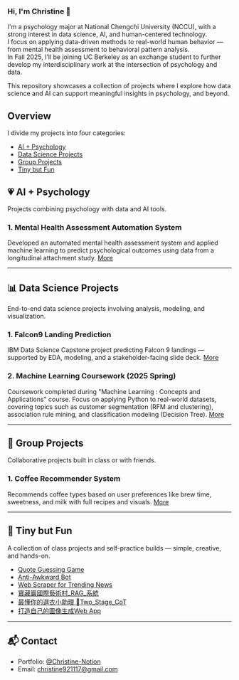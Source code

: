 ### Hi, I'm Christine 👋  
I'm a psychology major at National Chengchi University (NCCU), with a strong interest in data science, AI, and human-centered technology.  
I focus on applying data-driven methods to real-world human behavior — from mental health assessment to behavioral pattern analysis.  
In Fall 2025, I’ll be joining UC Berkeley as an exchange student to further develop my interdisciplinary work at the intersection of psychology and data.

This repository showcases a collection of projects where I explore how data science and AI can support meaningful insights in psychology, and beyond.


## Overview
I divide my projects into four categories:

- [AI + Psychology](#-ai--psychology)
- [Data Science Projects](#-data-science-projects)
- [Group Projects](#-group-projects)
- [Tiny but Fun](#-tiny-but-fun)




## 💗 AI + Psychology
Projects combining psychology with data and AI tools.

###  1. Mental Health Assessment Automation System
Developed an automated mental health assessment system and applied machine learning to predict psychological outcomes using data from a longitudinal attachment study. [More](AI-Psychology/Mental%20Health%20Assessment%20Automation%20System)

---

## 📊 Data Science Projects
End-to-end data science projects involving analysis, modeling, and visualization.

###  1. Falcon9 Landing Prediction 
IBM Data Science Capstone project predicting Falcon 9 landings — supported by EDA, modeling, and a stakeholder-facing slide deck. [More](Data-Science-Projects/SpaceX)

### 2. Machine Learning Coursework (2025 Spring)
Coursework completed during "Machine Learning : Concepts and Applications" course. Focus on applying Python to real-world datasets, covering topics such as customer segmentation (RFM and clustering), association rule mining, and classification modeling (Decision Tree). [More](Data-Science-Projects/Machine%20Learning%20Coursework%20(2025%20Spring))

---

## 🤝 Group Projects
Collaborative projects built in class or with friends.

### 1. Coffee Recommender System
Recommends coffee types based on user preferences like brew time, sweetness, and milk with full recipes and visuals.  [More](https://github.com/christine1117/Christine-Projects/tree/f112f7f94e1c602ea6541793d828589084de7e31/Group%20Projects/Coffee%20Recommender%20System)

---

## 🎈 Tiny but Fun 
A collection of class projects and self-practice builds — simple, creative, and hands-on.

- [Quote Guessing Game](Tiny%20but%20Fun/Quote_Guessing_Game.ipynb)
- [Anti-Awkward Bot](Tiny%20but%20Fun/Anti-Awkward%20Bot.ipynb)
- [Web Scraper for Trending News](Tiny%20but%20Fun/Web_Scraper_for_Trending_News.ipynb)
- [寶藏巖國際藝術村_RAG_系統](寶藏巖國際藝術村_RAG_系統.ipynb)
- [最懂你的選衣小助理 👑Two_Stage_CoT](最懂你的選衣小助理%20👑Two_Stage_CoT.ipynb)
- [打造自己的圖像生成Web App](打造自己的圖像生成Web%20App.ipynb)

---

## 📬 Contact
- Portfolio: [@Christine-Notion](https://tidal-oval-da2.notion.site/Hi-I-m-Chiao-Chieh-Deng-1c323cab8111808e8afffbc7d5552a83)
- Email: christine921117@gmail.com
